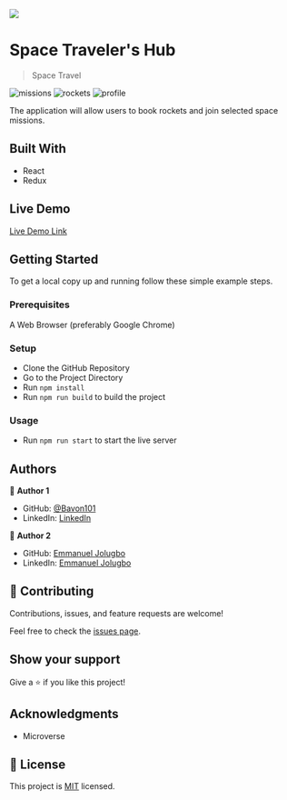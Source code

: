 ![](https://img.shields.io/badge/Microverse-blueviolet)

# Space Traveler's Hub

> Space Travel

![missions](./missions.png)
![rockets](./rockets.png)
![profile](./profile.png)

The application will allow users to book rockets and join selected space missions.

## Built With

- React
- Redux

## Live Demo

[Live Demo Link](https://eloquent-sundae-a25728.netlify.app)

## Getting Started

To get a local copy up and running follow these simple example steps.

### Prerequisites

A Web Browser (preferably Google Chrome)

### Setup

- Clone the GitHub Repository
- Go to the Project Directory
- Run ```npm install```
- Run ```npm run build``` to build the project

### Usage

- Run ```npm run start``` to start the live server

## Authors

👤 **Author 1**

- GitHub: [@Bavon101](https://github.com/Bavon101)
- LinkedIn: [LinkedIn](https://www.linkedin.com/in/akumu-bavon-335416193/)

👤 **Author 2**

- GitHub: [Emmanuel Jolugbo](https://github.com/Thermiee)
- LinkedIn: [Emmanuel Jolugbo](https://www.linkedin.com/in/emmanuel-jolugbo/)


## 🤝 Contributing

Contributions, issues, and feature requests are welcome!

Feel free to check the [issues page](../../issues/).

## Show your support

Give a ⭐️ if you like this project!

## Acknowledgments

- Microverse

## 📝 License

This project is [MIT](./LICENSE) licensed.
